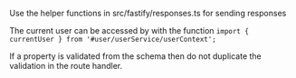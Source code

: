 Use the helper functions in src/fastify/responses.ts for sending responses

The current user can be accessed by with the function `import { currentUser } from '#user/userService/userContext';`

If a property is validated from the schema then do not duplicate the validation in the route handler.